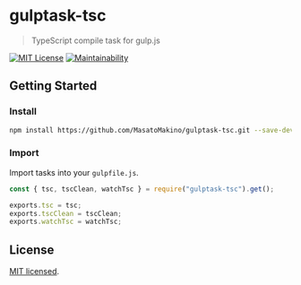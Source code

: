 # gulptask-tsc

> TypeScript compile task for gulp.js

[![MIT License](http://img.shields.io/badge/license-MIT-blue.svg?style=flat)](LICENSE)
[![Maintainability](https://api.codeclimate.com/v1/badges/84bae9c1712c6982d25b/maintainability)](https://codeclimate.com/github/MasatoMakino/gulptask-tsc/maintainability)

## Getting Started

### Install

```bash
npm install https://github.com/MasatoMakino/gulptask-tsc.git --save-dev
```

### Import

Import tasks into your `gulpfile.js`.

```gulpfile.js
const { tsc, tscClean, watchTsc } = require("gulptask-tsc").get();

exports.tsc = tsc;
exports.tscClean = tscClean;
exports.watchTsc = watchTsc;
```

## License

[MIT licensed](LICENSE).
